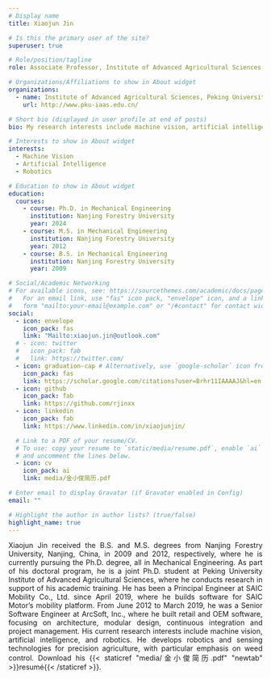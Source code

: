 ```yaml
---
# Display name
title: Xiaojun Jin

# Is this the primary user of the site?
superuser: true

# Role/position/tagline
role: Associate Professor, Institute of Advanced Agricultural Sciences, Peking University

# Organizations/Affiliations to show in About widget
organizations:
  - name: Institute of Advanced Agricultural Sciences, Peking University
    url: http://www.pku-iaas.edu.cn/

# Short bio (displayed in user profile at end of posts)
bio: My research interests include machine vision, artificial intelligence, and robotics.

# Interests to show in About widget
interests:
  - Machine Vision
  - Artificial Intelligence
  - Robotics

# Education to show in About widget
education:
  courses:
    - course: Ph.D. in Mechanical Engineering
      institution: Nanjing Forestry University
      year: 2024
    - course: M.S. in Mechanical Engineering
      institution: Nanjing Forestry University
      year: 2012
    - course: B.S. in Mechanical Engineering
      institution: Nanjing Forestry University
      year: 2009

# Social/Academic Networking
# For available icons, see: https://sourcethemes.com/academic/docs/page-builder/#icons
#   For an email link, use "fas" icon pack, "envelope" icon, and a link in the
#   form "mailto:your-email@example.com" or "/#contact" for contact widget.
social:
  - icon: envelope
    icon_pack: fas
    link: "Mailto:xiaojun.jin@outlook.com"
  # - icon: twitter
  #   icon_pack: fab
  #   link: https://twitter.com/
  - icon: graduation-cap # Alternatively, use `google-scholar` icon from `ai` icon pack
    icon_pack: fas
    link: https://scholar.google.com/citations?user=Brhr11IAAAAJ&hl=en
  - icon: github
    icon_pack: fab
    link: https://github.com/rjinxx
  - icon: linkedin
    icon_pack: fab
    link: https://www.linkedin.com/in/xiaojunjin/

  # Link to a PDF of your resume/CV.
  # To use: copy your resume to `static/media/resume.pdf`, enable `ai` icons in `params.toml`,
  # and uncomment the lines below.
  - icon: cv
    icon_pack: ai
    link: media/金小俊简历.pdf

# Enter email to display Gravatar (if Gravatar enabled in Config)
email: ""

# Highlight the author in author lists? (true/false)
highlight_name: true
---
```


<div style="text-align: justify"> Xiaojun Jin received the B.S. and M.S. degrees from Nanjing Forestry University, Nanjing, China, in 2009 and 2012, respectively, where he is currently pursuing the Ph.D. degree, all in Mechanical Engineering. As part of his doctoral program, he is a joint Ph.D. student at Peking University Institute of Advanced Agricultural Sciences, where he conducts research in support of his academic training. He has been a Principal Engineer at SAIC Mobility Co., Ltd. since April 2019, where he builds software for SAIC Motor’s mobility platform. From June 2012 to March 2019, he was a Senior Software Engineer at ArcSoft, Inc., where he built retail and OEM software, focusing on architecture, modular design, continuous integration and project management. His current research interests include machine vision, artificial intelligence, and robotics. He develops robotics and sensing technologies for precision agriculture, with particular emphasis on weed control. Download his {{< staticref "media/金小俊简历.pdf" "newtab" >}}resumé{{< /staticref >}}. </div>
